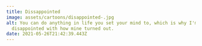 ```yaml
---
title: Dissappointed
image: assets/cartoons/disappointed-.jpg
alt: You can do anything in life you set your mind to, which is why I'm so
  disappointed with how mine turned out.
date: 2021-05-26T21:42:39.443Z
---
```

